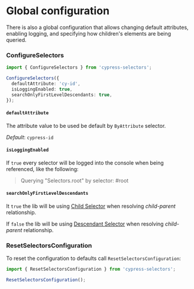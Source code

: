 # Global configuration

There is also a global configuration that allows changing default attributes, enabling logging, and specifying how children's elements are being queried.

### ConfigureSelectors

```typescript
import { ConfigureSelectors } from 'cypress-selectors';

ConfigureSelectors({
  defaultAttribute: 'cy-id',
  isLoggingEnabled: true,
  searchOnlyFirstLevelDescendants: true,
});
```

#### `defaultAttribute`

The attribute value to be used be default by `ByAttribute` selector.

_Default_: `cypress-id`

#### `isLoggingEnabled`

If `true` every selector will be logged into the console when being referenced, like the following:

> Querying "Selectors.root" by selector: #root

#### `searchOnlyFirstLevelDescendants`

It `true` the lib will be using [Child Selector](https://api.jquery.com/child-selector/) when resolving _child-parent_ relationship.

If `false` the lib will be using [Descendant Selector](https://api.jquery.com/descendant-selector/) when resolving _child-parent_ relationship.

### ResetSelectorsConfiguration

To reset the configuration to defaults call `ResetSelectorsConfiguration`:

```typescript
import { ResetSelectorsConfiguration } from 'cypress-selectors';

ResetSelectorsConfiguration();
```
